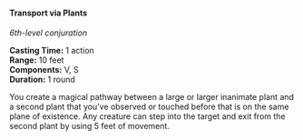 #### Transport via Plants
<!-- TODO Check and tag this spell-->
<!-- markdownlint-disable-next-line no-emphasis-as-heading -->
_6th-level conjuration_

**Casting Time:** 1 action \
**Range:** 10 feet \
**Components:** V, S \
**Duration:** 1 round

You create a magical pathway between a large or larger inanimate plant and a second plant that you’ve observed or touched before that is on the same plane of existence.
Any creature can step into the target and exit from the second plant by using 5 feet of movement.
